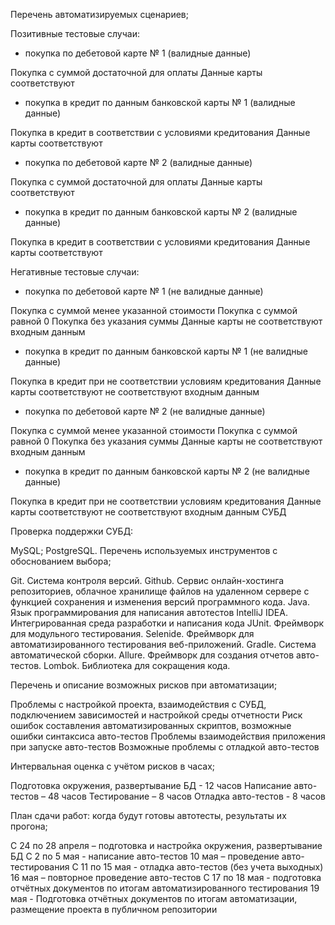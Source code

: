 Перечень автоматизируемых сценариев;


Позитивные тестовые случаи:
- покупка по дебетовой карте № 1 (валидные данные)

Покупка с суммой достаточной для оплаты
Данные карты соответствуют
- покупка в кредит по данным банковской карты № 1 (валидные данные)

Покупка в кредит в соответствии с условиями кредитования
Данные карты соответствуют

- покупка по дебетовой карте № 2 (валидные данные)

Покупка с суммой достаточной для оплаты
Данные карты соответствуют
- покупка в кредит по данным банковской карты № 2 (валидные данные)

Покупка в кредит в соответствии с условиями кредитования
Данные карты соответствуют


Негативные тестовые случаи:
- покупка по дебетовой карте № 1 (не валидные данные)

Покупка с суммой менее указанной стоимости
Покупка с суммой равной 0
Покупка без указания суммы
Данные карты не соответствуют входным данным
- покупка в кредит по данным банковской карты № 1 (не валидные данные)

Покупка в кредит при не соответствии условиям кредитования
Данные карты соответствуют не соответствуют входным данным


- покупка по дебетовой карте № 2 (не валидные данные)

Покупка с суммой менее указанной стоимости
Покупка с суммой равной 0
Покупка без указания суммы
Данные карты не соответствуют входным данным
- покупка в кредит по данным банковской карты № 2 (не валидные данные)

Покупка в кредит при не соответствии условиям кредитования
Данные карты соответствуют не соответствуют входным данным
СУБД

Проверка поддержки СУБД:

MySQL;
PostgreSQL.
Перечень используемых инструментов с обоснованием выбора;


Git. Система контроля версий.
Github. Сервис онлайн-хостинга репозиториев, облачное хранилище файлов на удаленном сервере с функцией сохранения и изменения версий программного кода.
Java. Язык программирования для написания автотестов
IntelliJ IDEA. Интегрированная среда разработки и написания кода
JUnit. Фреймворк для модульного тестирования.
Selenide. Фреймворк для автоматизированного тестирования веб-приложений.
Gradle. Система автоматической сборки.
Allure. Фреймворк для создания отчетов авто-тестов.
Lombok. Библиотека для сокращения кода.


Перечень и описание возможных рисков при автоматизации;


Проблемы с настройкой проекта, взаимодействия с СУБД, подключением зависимостей и настройкой среды отчетности
Риск ошибок составления автоматизированных скриптов, возможные ошибки синтаксиса авто-тестов
Проблемы взаимодействия приложения при запуске авто-тестов
Возможные проблемы с отладкой авто-тестов


Интервальная оценка с учётом рисков в часах;


Подготовка окружения, развертывание БД - 12 часов
Написание авто-тестов – 48 часов
Тестирование – 8 часов
Отладка авто-тестов - 8 часов


План сдачи работ: когда будут готовы автотесты, результаты их прогона;


C 24 по 28 апреля – подготовка и настройка окружения, развертывание БД
С 2 по 5 мая - написание авто-тестов
10 мая – проведение авто-тестирования
С 11 по 15 мая - отладка авто-тестов (без учета выходных)
16 мая – повторное проведение авто-тестов
С 17 по 18 мая - подготовка отчётных документов по итогам автоматизированного тестирования
19 мая - Подготовка отчётных документов по итогам автоматизации, размещение проекта в публичном репозитории